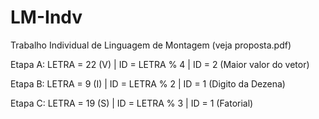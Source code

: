 # LM-Indv
Trabalho Individual de Linguagem de Montagem (veja proposta.pdf)

Etapa A:
LETRA = 22 (V) |
ID = LETRA % 4 |
ID = 2 (Maior valor do vetor)

Etapa B:
LETRA = 9 (I) |
ID = LETRA % 2 |
ID = 1 (Digito da Dezena)

Etapa C:
LETRA = 19 (S) |
ID = LETRA % 3 |
ID = 1 (Fatorial)
